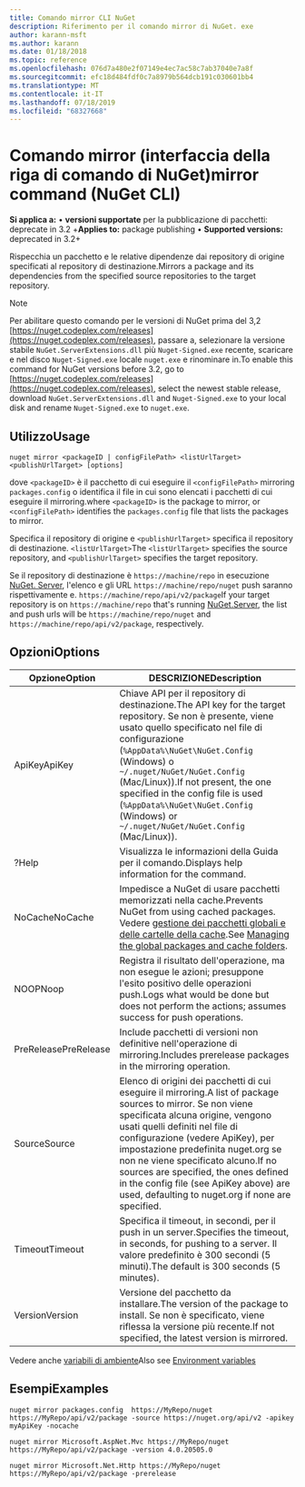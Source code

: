 ```yaml
---
title: Comando mirror CLI NuGet
description: Riferimento per il comando mirror di NuGet. exe
author: karann-msft
ms.author: karann
ms.date: 01/18/2018
ms.topic: reference
ms.openlocfilehash: 076d7a480e2f07149e4ec7ac58c7ab37040e7a8f
ms.sourcegitcommit: efc18d484fdf0c7a8979b564dcb191c030601bb4
ms.translationtype: MT
ms.contentlocale: it-IT
ms.lasthandoff: 07/18/2019
ms.locfileid: "68327668"
---
```

# <a name="mirror-command-nuget-cli"></a><span data-ttu-id="d4fa2-103">Comando mirror (interfaccia della riga di comando di NuGet)</span><span class="sxs-lookup"><span data-stu-id="d4fa2-103">mirror command (NuGet CLI)</span></span>

<span data-ttu-id="d4fa2-104">**Si applica a:** &bullet; **versioni supportate** per la pubblicazione di pacchetti: deprecate in 3.2 +</span><span class="sxs-lookup"><span data-stu-id="d4fa2-104">**Applies to:** package publishing &bullet; **Supported versions:** deprecated in 3.2+</span></span>

<span data-ttu-id="d4fa2-105">Rispecchia un pacchetto e le relative dipendenze dai repository di origine specificati al repository di destinazione.</span><span class="sxs-lookup"><span data-stu-id="d4fa2-105">Mirrors a package and its dependencies from the specified source repositories to the target repository.</span></span>

> [!NOTE]
> <span data-ttu-id="d4fa2-106">Per abilitare questo comando per le versioni di NuGet prima del 3,2 [https://nuget.codeplex.com/releases](https://nuget.codeplex.com/releases), passare a, selezionare la versione stabile `NuGet.ServerExtensions.dll` più `Nuget-Signed.exe` recente, scaricare e nel disco `Nuget-Signed.exe` locale `nuget.exe` e rinominare in.</span><span class="sxs-lookup"><span data-stu-id="d4fa2-106">To enable this command for NuGet versions before 3.2, go to [https://nuget.codeplex.com/releases](https://nuget.codeplex.com/releases), select the newest stable release, download `NuGet.ServerExtensions.dll` and `Nuget-Signed.exe` to your local disk and rename `Nuget-Signed.exe` to `nuget.exe`.</span></span>

## <a name="usage"></a><span data-ttu-id="d4fa2-107">Utilizzo</span><span class="sxs-lookup"><span data-stu-id="d4fa2-107">Usage</span></span>

```cli
nuget mirror <packageID | configFilePath> <listUrlTarget> <publishUrlTarget> [options]
```

<span data-ttu-id="d4fa2-108">dove `<packageID>` è il pacchetto di cui eseguire il `<configFilePath>` mirroring `packages.config` o identifica il file in cui sono elencati i pacchetti di cui eseguire il mirroring.</span><span class="sxs-lookup"><span data-stu-id="d4fa2-108">where `<packageID>` is the package to mirror, or `<configFilePath>` identifies the `packages.config` file that lists the packages to mirror.</span></span>

<span data-ttu-id="d4fa2-109">Specifica il repository di origine e `<publishUrlTarget>` specifica il repository di destinazione. `<listUrlTarget>`</span><span class="sxs-lookup"><span data-stu-id="d4fa2-109">The `<listUrlTarget>` specifies the source repository, and `<publishUrlTarget>` specifies the target repository.</span></span>

<span data-ttu-id="d4fa2-110">Se il repository di destinazione è `https://machine/repo` in esecuzione [NuGet. Server](../../hosting-packages/nuget-server.md), l'elenco e gli URL `https://machine/repo/nuget` push saranno rispettivamente e. `https://machine/repo/api/v2/package`</span><span class="sxs-lookup"><span data-stu-id="d4fa2-110">If your target repository is on `https://machine/repo` that's running [NuGet.Server](../../hosting-packages/nuget-server.md), the list and push urls will be `https://machine/repo/nuget` and `https://machine/repo/api/v2/package`, respectively.</span></span>

## <a name="options"></a><span data-ttu-id="d4fa2-111">Opzioni</span><span class="sxs-lookup"><span data-stu-id="d4fa2-111">Options</span></span>

| <span data-ttu-id="d4fa2-112">Opzione</span><span class="sxs-lookup"><span data-stu-id="d4fa2-112">Option</span></span> | <span data-ttu-id="d4fa2-113">DESCRIZIONE</span><span class="sxs-lookup"><span data-stu-id="d4fa2-113">Description</span></span> |
| --- | --- |
| <span data-ttu-id="d4fa2-114">ApiKey</span><span class="sxs-lookup"><span data-stu-id="d4fa2-114">ApiKey</span></span> | <span data-ttu-id="d4fa2-115">Chiave API per il repository di destinazione.</span><span class="sxs-lookup"><span data-stu-id="d4fa2-115">The API key for the target repository.</span></span> <span data-ttu-id="d4fa2-116">Se non è presente, viene usato quello specificato nel file di configurazione (`%AppData%\NuGet\NuGet.Config` (Windows) o `~/.nuget/NuGet/NuGet.Config` (Mac/Linux)).</span><span class="sxs-lookup"><span data-stu-id="d4fa2-116">If not present,  the one specified in the config file is used (`%AppData%\NuGet\NuGet.Config` (Windows) or `~/.nuget/NuGet/NuGet.Config` (Mac/Linux)).</span></span> |
| <span data-ttu-id="d4fa2-117">?</span><span class="sxs-lookup"><span data-stu-id="d4fa2-117">Help</span></span> | <span data-ttu-id="d4fa2-118">Visualizza le informazioni della Guida per il comando.</span><span class="sxs-lookup"><span data-stu-id="d4fa2-118">Displays help information for the command.</span></span> |
| <span data-ttu-id="d4fa2-119">NoCache</span><span class="sxs-lookup"><span data-stu-id="d4fa2-119">NoCache</span></span> | <span data-ttu-id="d4fa2-120">Impedisce a NuGet di usare pacchetti memorizzati nella cache.</span><span class="sxs-lookup"><span data-stu-id="d4fa2-120">Prevents NuGet from using cached packages.</span></span> <span data-ttu-id="d4fa2-121">Vedere [gestione dei pacchetti globali e delle cartelle della cache](../../consume-packages/managing-the-global-packages-and-cache-folders.md).</span><span class="sxs-lookup"><span data-stu-id="d4fa2-121">See [Managing the global packages and cache folders](../../consume-packages/managing-the-global-packages-and-cache-folders.md).</span></span> |
| <span data-ttu-id="d4fa2-122">NOOP</span><span class="sxs-lookup"><span data-stu-id="d4fa2-122">Noop</span></span> | <span data-ttu-id="d4fa2-123">Registra il risultato dell'operazione, ma non esegue le azioni; presuppone l'esito positivo delle operazioni push.</span><span class="sxs-lookup"><span data-stu-id="d4fa2-123">Logs what would be done but does not perform the actions; assumes success for push operations.</span></span> |
| <span data-ttu-id="d4fa2-124">PreRelease</span><span class="sxs-lookup"><span data-stu-id="d4fa2-124">PreRelease</span></span> | <span data-ttu-id="d4fa2-125">Include pacchetti di versioni non definitive nell'operazione di mirroring.</span><span class="sxs-lookup"><span data-stu-id="d4fa2-125">Includes prerelease packages in the mirroring operation.</span></span> |
| <span data-ttu-id="d4fa2-126">Source</span><span class="sxs-lookup"><span data-stu-id="d4fa2-126">Source</span></span> | <span data-ttu-id="d4fa2-127">Elenco di origini dei pacchetti di cui eseguire il mirroring.</span><span class="sxs-lookup"><span data-stu-id="d4fa2-127">A list of package sources to mirror.</span></span> <span data-ttu-id="d4fa2-128">Se non viene specificata alcuna origine, vengono usati quelli definiti nel file di configurazione (vedere ApiKey), per impostazione predefinita nuget.org se non ne viene specificato alcuno.</span><span class="sxs-lookup"><span data-stu-id="d4fa2-128">If no sources are specified, the ones defined in the config file (see ApiKey above) are used, defaulting to nuget.org if none are specified.</span></span> |
| <span data-ttu-id="d4fa2-129">Timeout</span><span class="sxs-lookup"><span data-stu-id="d4fa2-129">Timeout</span></span> | <span data-ttu-id="d4fa2-130">Specifica il timeout, in secondi, per il push in un server.</span><span class="sxs-lookup"><span data-stu-id="d4fa2-130">Specifies the timeout, in seconds, for pushing to a server.</span></span> <span data-ttu-id="d4fa2-131">Il valore predefinito è 300 secondi (5 minuti).</span><span class="sxs-lookup"><span data-stu-id="d4fa2-131">The default is 300 seconds (5 minutes).</span></span> |
| <span data-ttu-id="d4fa2-132">Version</span><span class="sxs-lookup"><span data-stu-id="d4fa2-132">Version</span></span> | <span data-ttu-id="d4fa2-133">Versione del pacchetto da installare.</span><span class="sxs-lookup"><span data-stu-id="d4fa2-133">The version of the package to install.</span></span> <span data-ttu-id="d4fa2-134">Se non è specificato, viene riflessa la versione più recente.</span><span class="sxs-lookup"><span data-stu-id="d4fa2-134">If not specified, the latest version is mirrored.</span></span> |

<span data-ttu-id="d4fa2-135">Vedere anche [variabili di ambiente](cli-ref-environment-variables.md)</span><span class="sxs-lookup"><span data-stu-id="d4fa2-135">Also see [Environment variables](cli-ref-environment-variables.md)</span></span>

## <a name="examples"></a><span data-ttu-id="d4fa2-136">Esempi</span><span class="sxs-lookup"><span data-stu-id="d4fa2-136">Examples</span></span>

```cli
nuget mirror packages.config  https://MyRepo/nuget https://MyRepo/api/v2/package -source https://nuget.org/api/v2 -apikey myApiKey -nocache

nuget mirror Microsoft.AspNet.Mvc https://MyRepo/nuget https://MyRepo/api/v2/package -version 4.0.20505.0

nuget mirror Microsoft.Net.Http https://MyRepo/nuget https://MyRepo/api/v2/package -prerelease
```
